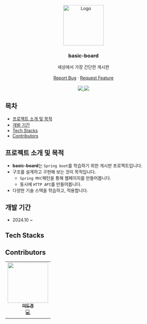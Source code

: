 <div align="center">
  <a href="https://github.com/imgzon3/basic-board">
    <img src="https://github.com/imgzon3/basic-board/blob/master/.github/img/icon3.png?raw=true" alt="Logo" width="130" height="130">
  </a>
  <h3 align="center">basic-board</h3>

  <p align="center">
    세상에서 가장 간단한 게시판
    <br /><br />
    <a href="https://github.com/imgzon3/basic-board/issues/new?assignees=imgzon3&labels=bug&projects=&template=bug_report.md&title=">Report Bug</a>
    ·
    <a href="https://github.com/imgzon3/basic-board/issues/new?assignees=&labels=enhancement&projects=&template=feature_request.md&title=">Request Feature</a>
    <br /><br />
    <a href="https://imgzon3.notion.site/9f9cb50694fb4fdda5f60066af0bdad4?pvs=4">
      <img src="https://img.shields.io/badge/Notion-000000?style=flat-square&logo=Notion&logoColor=white"/>
    </a>
    <a href="https://imgzon.tistory.com/">
      <img src="https://img.shields.io/badge/Blog-FF5A4A?style=flat-square&logo=Tistory&logoColor=white"/>
    </a>
  </p>
</div>

## 목차
- [프로젝트 소개 및 목적](#프로젝트-소개-및-목적)
- [개발 기간](#개발-기간)
- [Tech Stacks](#tech-stacks)
- [Contributors](#contributors)

## 프로젝트 소개 및 목적
- **basic-board**는 `Spring boot`를 학습하기 위한 게시판 프로젝트입니다.
- 구조를 설계하고 구현해 보는 것이 목적입니다.
    - `Spring MVC`패턴을 통해 웹페이지를 만들어봅니다.
    - 동시에 `HTTP API`를 만들어봅니다.
- 다양한 기술 스택을 학습하고, 적용합니다.


## 개발 기간
- 2024.10 ~

## Tech Stacks


## Contributors
<table>
  <tr>
    <td align="center">
      <a href="https://github.com/imgzon3">
        <img src="https://avatars.githubusercontent.com/u/59475880?v=4" width="130px;" alt=""/><br />
        <sub><b>이도경</b></sub></a><br />
        <a href="https://github.com/imgzon3m" title="Code">💻</a>
    </td>
  </tr>
</table>  